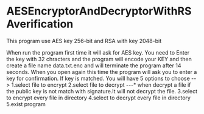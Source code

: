 # AESEncryptorAndDecryptorWithRSAverification
This program use AES key 256-bit and RSA with key 2048-bit

When run the program first time it will ask for AES key.
You need to Enter the key with 32 chracters and the program will encode your KEY and then create a file name data.txt.enc and will terminate
the program after 14 seconds.
When you open again this time the program will ask you to enter a key for confirmation.
If key is matched.
You will have 5 options to choose -->
 1.select file to encrypt 
 2.select file to decrypt ---* when decrypt a file if the public key is not match with signature.It will not decrypt the file.
 3.select to encrypt every file in directory
 4.select to decrypt every file in directory
 5.exist program
